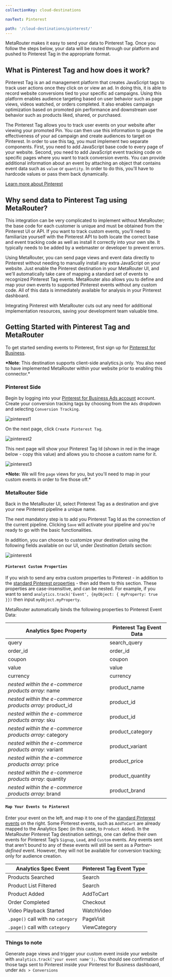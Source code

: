 ```yaml
---
collectionKey: cloud-destinations

navText: Pinterest

path: '/cloud-destinations/pinterest/'
---
```


MetaRouter makes it easy to send your data to Pinterest Tag. Once you follow the steps below, your data will be routed through our platform and pushed to Pinterest Tag in the appropriate format.

## What is Pinterest Tag and how does it work?

Pinterest Tag is an ad management platform that creates JavaScript tags to track user actions once they click on or view an ad. In doing this, it is able to record website conversions tied to your specific ad campaigns. Using this platform enables audience targeting based on user behavior such as page views, videos watched, or orders completed. It also enables campaign optimization based on promoted pin performance and downstream user behavior such as products liked, shared, or purchased.

The Pinterest Tag allows you to track user events on your website after viewing your promoted Pin. You can then use this information to gauge the effectiveness of your ad campaign and create audiences to target on Pinterest. In order to use this tag, you must implement two separate components. First, you need to add JavaScript base code to every page of your website. Second, you need to add JavaScript event tracking code on specific pages where you want to track conversion events. You can provide additional information about an event by attaching an object that contains event data such as `value` or `quantity`. In order to do this, you'll have to hardcode values or pass them back dynamically.

[Learn more about Pinterest](https://business.pinterest.com/en)

## Why send data to Pinterest Tag using MetaRouter?

This integration can be very complicated to implement without MetaRouter; the base code for each customer is unique and must be obtained from the Pinterest UI or API. If you want to track custom events, you'll need to familiarize yourself with the Pinterest API to both locate the correct base and event tracking code as well as install it correctly into your own site. It typically needs to be added by a webmaster or developer to prevent errors.

Using MetaRouter, you can send page views and event data directly to Pinterest without needing to manually install any extra JavaScript on your website. Just enable the Pinterest destination in your MetaRouter UI, and we'll automatically take care of mapping a standard set of events to recognized Pinterest Tag events. MetaRouter also allows you to define and map your own events to supported Pinterest events without any custom code. All of this data is immediately available for analysis in your Pinterest dashboard.

Integrating Pinterest with MetaRouter cuts out any need for additional implementation resources, saving your development team valuable time.

## Getting Started with Pinterest Tag and MetaRouter

To get started sending events to Pinterest, first sign up for [Pinterest for Business](https://business.pinterest.com/en).

**\*Note**: This destination supports client-side analytics.js only. You also need to have implemented MetaRouter within your website prior to enabling this connector.\*

### Pinterest Side

Begin by logging into your [Pinterest for Business Ads account](https://ads.pinterest.com) account. Create your conversion tracking tags by choosing from the `Ads` dropdown and selecting `Conversion Tracking`.

![pinterest1](/images/pinterest-tag-1.png)

On the next page, click `Create Pinterest Tag`.

![pinterest2](/images/pinterest-tag-2.png)

This next page will show your Pinterest Tag Id (shown in red in the image below - copy this value) and allows you to choose a custom name for it.

![pinterest3](/images/pinterest-tag-3.png)

**\*Note:** We will fire `page` views for you, but you'll need to map in your custom events in order to fire those off.\*

### MetaRouter Side

Back in the MetaRouter UI, select Pinterest Tag as a destination and give your new Pinterest pipeline a unique name.

The next mandatory step is to add you Pinterest Tag Id as the connection of the current pipeline. Clicking `Save` will activate your pipeline and you're ready to go with the basic functionalities.

In addition, you can choose to customize your destination using the following fields available on our UI, under _Destination Details_ section:

![pinterest4](/images/pinterest-tag-4.png)

#### `Pinterest Custom Properties`

If you wish to send any extra custom properties to Pinterest - in addition to the [standard Pinterest properties](https://help.pinterest.com/sites/help/files/pinterest_tag_instructions.pdf) - then add them to this section. These properties are case-insensitive, and can be nested. For example, if you want to send `analytics.track('Event', {myObject: { myProperty: true }})` then input `myObject.myProperty`.

MetaRouter automatically binds the following properties to Pinterest Event Data:

| Analytics Spec Property                                   | Pinterest Tag Event Data |
| --------------------------------------------------------- | ------------------------ |
| query                                                     | search_query             |
| order_id                                                  | order_id                 |
| coupon                                                    | coupon                   |
| value                                                     | value                    |
| currency                                                  | currency                 |
| _nested within the e-commerce products array:_ name       | product_name             |
| _nested within the e-commerce products array:_ product_id | product_id               |
| _nested within the e-commerce products array:_ sku        | product_id               |
| _nested within the e-commerce products array:_ category   | product_category         |
| _nested within the e-commerce products array:_ variant    | product_variant          |
| _nested within the e-commerce products array:_ price      | product_price            |
| _nested within the e-commerce products array:_ quantity   | product_quantity         |
| _nested within the e-commerce products array:_ brand      | product_brand            |

#### `Map Your Events to Pinterest`

Enter your event on the left, and map it to one of the [standard Pinterest events](https://help.pinterest.com/sites/help/files/pinterest_tag_instructions.pdf) on the right. Some Pinterest events, such as `AddToCart` are already mapped to the Analytics Spec (in this case, to `Product Added`). In the MetaRouter Pinterest Tag destination settings, one can define their own events for Pinterest Tag’s `Signup`, `Lead`, and `Custom` events. Any events sent that aren’t bound to any of these events will still be sent as a _Partner-defined_ event. However, they will not be available for conversion tracking; only for audience creation.

| Analytics Spec Event              | Pinterest Tag Event Type |
| --------------------------------- | ------------------------ |
| Products Searched                 | Search                   |
| Product List Filtered             | Search                   |
| Product Added                     | AddToCart                |
| Order Completed                   | Checkout                 |
| Video Playback Started            | WatchVideo               |
| `.page()` call with no `category` | PageVisit                |
| `.page()` call with `category`    | ViewCategory             |

### Things to note

Generate page views and trigger your custom event inside your website with `analytics.track('your event name');`. You should see confirmation of those tags sent to Pinterest inside your Pinterest for Business dashboard, under `Ads > Conversions`
